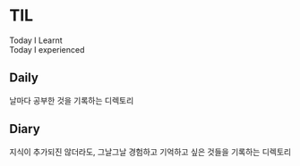 # TIL
Today I Learnt  
Today I experienced

## Daily

날마다 공부한 것을 기록하는 디렉토리

## Diary

지식이 추가되진 않더라도, 그날그날 경험하고 기억하고 싶은 것들을 기록하는 디렉토리